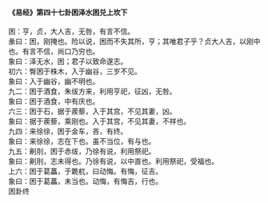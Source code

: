 <font face=微软雅黑>

#### 《易经》第四十七卦困泽水困兑上坎下   

困：亨，贞，大人吉，无咎，有言不信。   
彖曰：困，刚掩也。险以说，困而不失其所，亨；其唯君子乎？贞大人吉，以刚中也。有言不信，尚口乃穷也。   
象曰：泽无水，困；君子以致命遂志。   
初六：臀困于株木，入于幽谷，三岁不见。   
象曰：入于幽谷，幽不明也。   
九二：困于酒食，朱绂方来，利用亨祀，征凶，无咎。   
象曰：困于酒食，中有庆也。   
六三：困于石，据于蒺藜，入于其宫，不见其妻，凶。   
象曰：据于蒺藜，乘刚也。入于其宫，不见其妻，不祥也。   
九四：来徐徐，困于金车，吝，有终。   
象曰：来徐徐，志在下也。虽不当位，有与也。   
九五：劓刖，困于赤绂，乃徐有说，利用祭祀。   
象曰：劓刖，志未得也。乃徐有说，以中直也。利用祭祀，受福也。   
上六：困于葛藟，于臲杌，曰动悔。有悔，征吉。   
象曰：困于葛藟，未当也。动悔，有悔吉，行也。   
困卦终   

</font>
